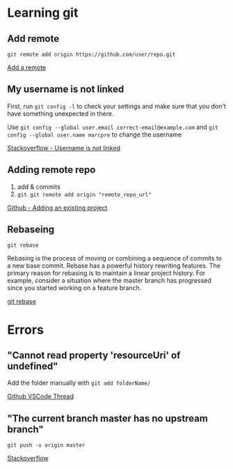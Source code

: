 # Learning git

## Add remote
    git remote add origin https://github.com/user/repo.git
[Add a remote](https://help.github.com/articles/adding-a-remote/)

## My username is not linked

First, run `git config -l` to check your settings and make sure that you don't have something unexpected in there.

Use `git config --global user.email correct-email@example.com` and `git config --global user.name marcpre` to change the username


[Stackoverflow - Username is not linked](https://stackoverflow.com/questions/26004587/git-commits-are-not-getting-linked-with-my-github-account)


## Adding remote repo

1. add & commits
2. `git git remote add origin "remote_repo_url"`

[Github - Adding an existing project](https://help.github.com/articles/adding-an-existing-project-to-github-using-the-command-line/)

## Rebaseing

`git rebase`

Rebasing is the process of moving or combining a sequence of commits to a new base commit. Rebase has a powerful history rewriting features. The primary reason for rebasing is to maintain a linear project history. For example, consider a situation where the master branch has progressed since you started working on a feature branch. 

[git rebase](https://www.atlassian.com/git/tutorials/rewriting-history/git-rebase)

# Errors

## "Cannot read property 'resourceUri' of undefined"

Add the folder manually with `git add folderName/`

[Github VSCode Thread](https://github.com/Microsoft/vscode/issues/35724)

## "The current branch master has no upstream branch"

`git push -u origin master`

[Stackoverflow](https://stackoverflow.com/questions/23401652/fatal-the-current-branch-master-has-no-upstream-branch)
